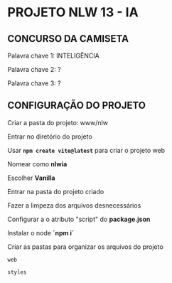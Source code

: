 # PROJETO NLW 13 - IA


## CONCURSO DA CAMISETA

Palavra chave 1: INTELIGÊNCIA

Palavra chave 2: ?

Palavra chave 3: ?


## CONFIGURAÇÃO DO PROJETO

Criar a pasta do projeto: www/nlw

Entrar no diretório do projeto

Usar **`npm create vite@latest`** para criar o projeto web

Nomear como **nlwia**

Escolher **Vanilla**

Entrar na pasta do projeto criado

Fazer a limpeza dos arquivos desnecessários

Configurar a o atributo "script" do **package.json** 

Instalar o node **´npm i´**

Criar as pastas para organizar os arquivos do projeto

`web`

`styles`





